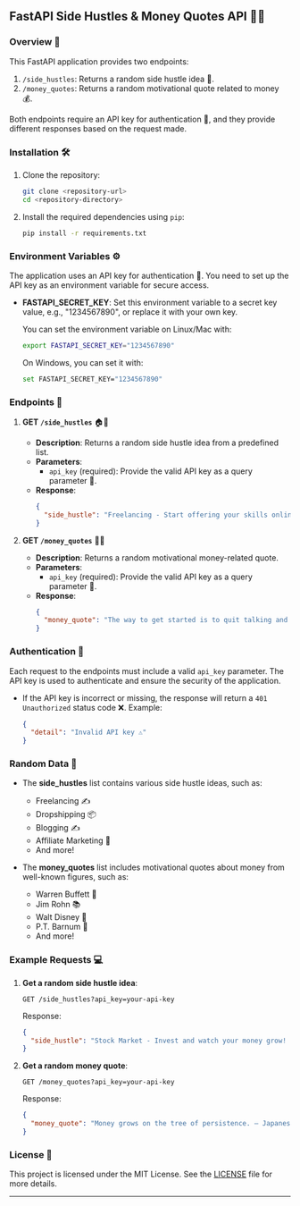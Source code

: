 ## FastAPI Side Hustles & Money Quotes API 🚀💡

### Overview 📝
This FastAPI application provides two endpoints:
1. `/side_hustles`: Returns a random side hustle idea 💼.
2. `/money_quotes`: Returns a random motivational quote related to money 💰.

Both endpoints require an API key for authentication 🔑, and they provide different responses based on the request made.

### Installation 🛠️

1. Clone the repository:
    ```bash
    git clone <repository-url>
    cd <repository-directory>
    ```

2. Install the required dependencies using `pip`:
    ```bash
    pip install -r requirements.txt
    ```

### Environment Variables ⚙️
The application uses an API key for authentication 🔑. You need to set up the API key as an environment variable for secure access.

- **FASTAPI_SECRET_KEY**: Set this environment variable to a secret key value, e.g., "1234567890", or replace it with your own key.
  
  You can set the environment variable on Linux/Mac with:
  ```bash
  export FASTAPI_SECRET_KEY="1234567890"
  ```

  On Windows, you can set it with:
  ```bash
  set FASTAPI_SECRET_KEY="1234567890"
  ```

### Endpoints 🚦

1. **GET `/side_hustles`** 🏠💼

   - **Description**: Returns a random side hustle idea from a predefined list.
   - **Parameters**:
     - `api_key` (required): Provide the valid API key as a query parameter 🔑.
   - **Response**:
     ```json
     {
       "side_hustle": "Freelancing - Start offering your skills online! ✍️"
     }
     ```

2. **GET `/money_quotes`** 💬💸

   - **Description**: Returns a random motivational money-related quote.
   - **Parameters**:
     - `api_key` (required): Provide the valid API key as a query parameter 🔑.
   - **Response**:
     ```json
     {
       "money_quote": "The way to get started is to quit talking and begin doing. – Walt Disney 💪"
     }
     ```

### Authentication 🔐
Each request to the endpoints must include a valid `api_key` parameter. The API key is used to authenticate and ensure the security of the application.

- If the API key is incorrect or missing, the response will return a `401 Unauthorized` status code ❌.
  Example:
  ```json
  {
    "detail": "Invalid API key ⚠️"
  }
  ```

### Random Data 🎲

- The **side_hustles** list contains various side hustle ideas, such as:
  - Freelancing ✍️
  - Dropshipping 📦
  - Blogging ✍️
  - Affiliate Marketing 📣
  - And more!

- The **money_quotes** list includes motivational quotes about money from well-known figures, such as:
  - Warren Buffett 💼
  - Jim Rohn 📚
  - Walt Disney 🎢
  - P.T. Barnum 🎩
  - And more!

### Example Requests 💻

1. **Get a random side hustle idea**:
   ```
   GET /side_hustles?api_key=your-api-key
   ```

   Response:
   ```json
   {
     "side_hustle": "Stock Market - Invest and watch your money grow! 📈"
   }
   ```

2. **Get a random money quote**:
   ```
   GET /money_quotes?api_key=your-api-key
   ```

   Response:
   ```json
   {
     "money_quote": "Money grows on the tree of persistence. – Japanese Proverb 🌳"
   }
   ```

### License 📝

This project is licensed under the MIT License. See the [LICENSE](LICENSE) file for more details.

---

